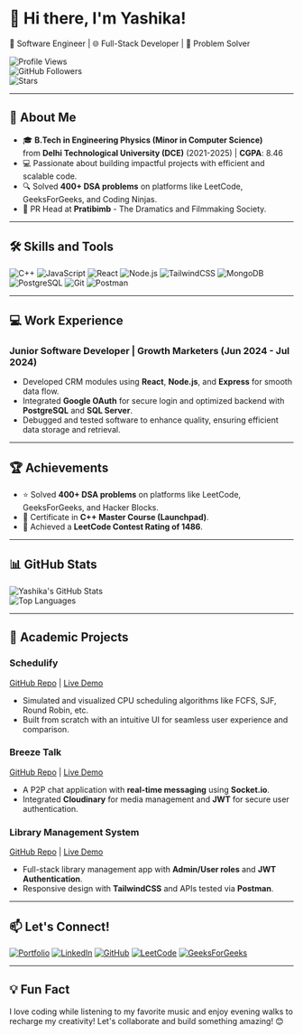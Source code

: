 # 👋 Hi there, I'm Yashika!  
🚀 Software Engineer | 🌐 Full-Stack Developer | 🎯 Problem Solver  

![Profile Views](https://komarev.com/ghpvc/?username=Yashika118&color=blue)  
![GitHub Followers](https://img.shields.io/github/followers/Yashika118?style=social)  
![Stars](https://img.shields.io/github/stars/Yashika118?style=social)

---

## 🌟 About Me
- 🎓 **B.Tech in Engineering Physics (Minor in Computer Science)**  
  from **Delhi Technological University (DCE)** (2021-2025) | **CGPA**: 8.46  
- 💻 Passionate about building impactful projects with efficient and scalable code.  
- 🔍 Solved **400+ DSA problems** on platforms like LeetCode, GeeksForGeeks, and Coding Ninjas.  
- 🎨 PR Head at **Pratibimb** - The Dramatics and Filmmaking Society.

---

## 🛠️ Skills and Tools
![C++](https://img.shields.io/badge/C++-00599C?style=flat&logo=cplusplus&logoColor=white)
![JavaScript](https://img.shields.io/badge/JavaScript-F7DF1E?style=flat&logo=javascript&logoColor=black)
![React](https://img.shields.io/badge/React-61DAFB?style=flat&logo=react&logoColor=black)
![Node.js](https://img.shields.io/badge/Node.js-339933?style=flat&logo=node.js&logoColor=white)
![TailwindCSS](https://img.shields.io/badge/TailwindCSS-38B2AC?style=flat&logo=tailwind-css&logoColor=white)
![MongoDB](https://img.shields.io/badge/MongoDB-4EA94B?style=flat&logo=mongodb&logoColor=white)
![PostgreSQL](https://img.shields.io/badge/PostgreSQL-336791?style=flat&logo=postgresql&logoColor=white)
![Git](https://img.shields.io/badge/Git-F05032?style=flat&logo=git&logoColor=white)
![Postman](https://img.shields.io/badge/Postman-FF6C37?style=flat&logo=postman&logoColor=white)

---

## 💻 Work Experience
### **Junior Software Developer | Growth Marketers (Jun 2024 - Jul 2024)**  
- Developed CRM modules using **React**, **Node.js**, and **Express** for smooth data flow.  
- Integrated **Google OAuth** for secure login and optimized backend with **PostgreSQL** and **SQL Server**.  
- Debugged and tested software to enhance quality, ensuring efficient data storage and retrieval.

---

## 🏆 Achievements
- ⭐ Solved **400+ DSA problems** on platforms like LeetCode, GeeksForGeeks, and Hacker Blocks.  
- 📜 Certificate in **C++ Master Course (Launchpad)**.  
- 🥇 Achieved a **LeetCode Contest Rating of 1486**.  

---

## 📊 GitHub Stats
![Yashika's GitHub Stats](https://github-readme-stats.vercel.app/api?username=Yashika118&show_icons=true&theme=radical)  
![Top Languages](https://github-readme-stats.vercel.app/api/top-langs/?username=Yashika118&layout=compact&theme=radical)  

---

## 🌱 Academic Projects
### **Schedulify**  
[GitHub Repo](https://github.com/Yashika118/schedulify) | [Live Demo](https://schedulify-nine.vercel.app/)  
- Simulated and visualized CPU scheduling algorithms like FCFS, SJF, Round Robin, etc.  
- Built from scratch with an intuitive UI for seamless user experience and comparison.

### **Breeze Talk**  
[GitHub Repo](https://github.com/Yashika118/breeze-talk) | [Live Demo](https://breeze-talk.onrender.com/)  
- A P2P chat application with **real-time messaging** using **Socket.io**.  
- Integrated **Cloudinary** for media management and **JWT** for secure user authentication.

### **Library Management System**  
[GitHub Repo](https://github.com/Yashika118/LIBRARY_MANAGEMENT_SYSTEM) | [Live Demo](https://library-management-system-7vtt.onrender.com/)  
- Full-stack library management app with **Admin/User roles** and **JWT Authentication**.  
- Responsive design with **TailwindCSS** and APIs tested via **Postman**.  

---

## 📫 Let's Connect!
[![Portfolio](https://img.shields.io/badge/Portfolio-%230077B5.svg?style=flat&logo=Internet-Explorer&logoColor=white)](https://portfolio-peach-iota-89.vercel.app/)
[![LinkedIn](https://img.shields.io/badge/LinkedIn-%230077B5.svg?style=flat&logo=linkedin&logoColor=white)](https://www.linkedin.com/in/yashika118/)
[![GitHub](https://img.shields.io/badge/GitHub-%23121011.svg?style=flat&logo=github&logoColor=white)](https://github.com/Yashika118)
[![LeetCode](https://img.shields.io/badge/LeetCode-%230769AD.svg?style=flat&logo=leetcode&logoColor=white)](https://www.leetcode.com/kumariyashika78/)
[![GeeksForGeeks](https://img.shields.io/badge/GeeksForGeeks-%2347A248.svg?style=flat&logo=geeksforgeeks&logoColor=white)](https://www.geeksforgeeks.org/user/kumariyadfe8/)

---

## 💡 Fun Fact
I love coding while listening to my favorite music and enjoy evening walks to recharge my creativity! Let's collaborate and build something amazing! 😊
